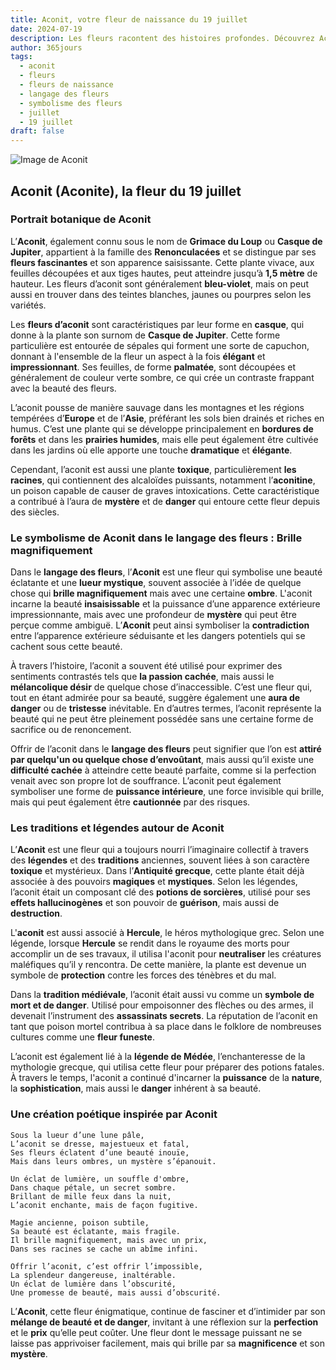 ```yaml
---
title: Aconit, votre fleur de naissance du 19 juillet
date: 2024-07-19
description: Les fleurs racontent des histoires profondes. Découvrez Aconit, votre fleur de naissance du 19 juillet, ses symboles et récits fascinants. Plongez dans sa signification et son langage unique dans l'art floral.
author: 365jours
tags:
  - aconit
  - fleurs
  - fleurs de naissance
  - langage des fleurs
  - symbolisme des fleurs
  - juillet
  - 19 juillet
draft: false
---
```



![Image de Aconit](https://cdn.pixabay.com/photo/2020/06/20/19/50/aconite-5322278_640.jpg#center)


## Aconit (Aconite), la fleur du 19 juillet

### Portrait botanique de Aconit

L’**Aconit**, également connu sous le nom de **Grimace du Loup** ou **Casque de Jupiter**, appartient à la famille des **Renonculacées** et se distingue par ses **fleurs fascinantes** et son apparence saisissante. Cette plante vivace, aux feuilles découpées et aux tiges hautes, peut atteindre jusqu’à **1,5 mètre** de hauteur. Les fleurs d’aconit sont généralement **bleu-violet**, mais on peut aussi en trouver dans des teintes blanches, jaunes ou pourpres selon les variétés.

Les **fleurs d’aconit** sont caractéristiques par leur forme en **casque**, qui donne à la plante son surnom de **Casque de Jupiter**. Cette forme particulière est entourée de sépales qui forment une sorte de capuchon, donnant à l'ensemble de la fleur un aspect à la fois **élégant** et **impressionnant**. Ses feuilles, de forme **palmatée**, sont découpées et généralement de couleur verte sombre, ce qui crée un contraste frappant avec la beauté des fleurs.

L’aconit pousse de manière sauvage dans les montagnes et les régions tempérées d’**Europe** et de l’**Asie**, préférant les sols bien drainés et riches en humus. C’est une plante qui se développe principalement en **bordures de forêts** et dans les **prairies humides**, mais elle peut également être cultivée dans les jardins où elle apporte une touche **dramatique** et **élégante**.

Cependant, l’aconit est aussi une plante **toxique**, particulièrement **les racines**, qui contiennent des alcaloïdes puissants, notamment l’**aconitine**, un poison capable de causer de graves intoxications. Cette caractéristique a contribué à l’aura de **mystère** et de **danger** qui entoure cette fleur depuis des siècles.

### Le symbolisme de Aconit dans le langage des fleurs : Brille magnifiquement

Dans le **langage des fleurs**, l’**Aconit** est une fleur qui symbolise une beauté éclatante et une **lueur mystique**, souvent associée à l’idée de quelque chose qui **brille magnifiquement** mais avec une certaine **ombre**. L'aconit incarne la beauté **insaisissable** et la puissance d’une apparence extérieure impressionnante, mais avec une profondeur de **mystère** qui peut être perçue comme ambiguë. L’**Aconit** peut ainsi symboliser la **contradiction** entre l’apparence extérieure séduisante et les dangers potentiels qui se cachent sous cette beauté.

À travers l’histoire, l’aconit a souvent été utilisé pour exprimer des sentiments contrastés tels que **la passion cachée**, mais aussi le **mélancolique désir** de quelque chose d’inaccessible. C’est une fleur qui, tout en étant admirée pour sa beauté, suggère également une **aura de danger** ou de **tristesse** inévitable. En d’autres termes, l’aconit représente la beauté qui ne peut être pleinement possédée sans une certaine forme de sacrifice ou de renoncement.

Offrir de l’aconit dans le **langage des fleurs** peut signifier que l’on est **attiré par quelqu'un ou quelque chose d’envoûtant**, mais aussi qu’il existe une **difficulté cachée** à atteindre cette beauté parfaite, comme si la perfection venait avec son propre lot de souffrance. L’aconit peut également symboliser une forme de **puissance intérieure**, une force invisible qui brille, mais qui peut également être **cautionnée** par des risques.

### Les traditions et légendes autour de Aconit

L’**Aconit** est une fleur qui a toujours nourri l’imaginaire collectif à travers des **légendes** et des **traditions** anciennes, souvent liées à son caractère **toxique** et mystérieux. Dans l’**Antiquité grecque**, cette plante était déjà associée à des pouvoirs **magiques** et **mystiques**. Selon les légendes, l’aconit était un composant clé des **potions de sorcières**, utilisé pour ses **effets hallucinogènes** et son pouvoir de **guérison**, mais aussi de **destruction**.

L'**aconit** est aussi associé à **Hercule**, le héros mythologique grec. Selon une légende, lorsque **Hercule** se rendit dans le royaume des morts pour accomplir un de ses travaux, il utilisa l'aconit pour **neutraliser** les créatures maléfiques qu’il y rencontra. De cette manière, la plante est devenue un symbole de **protection** contre les forces des ténèbres et du mal.

Dans la **tradition médiévale**, l’aconit était aussi vu comme un **symbole de mort et de danger**. Utilisé pour empoisonner des flèches ou des armes, il devenait l’instrument des **assassinats secrets**. La réputation de l’aconit en tant que poison mortel contribua à sa place dans le folklore de nombreuses cultures comme une **fleur funeste**.

L’aconit est également lié à la **légende de Médée**, l’enchanteresse de la mythologie grecque, qui utilisa cette fleur pour préparer des potions fatales. À travers le temps, l'aconit a continué d'incarner la **puissance** de la **nature**, la **sophistication**, mais aussi le **danger** inhérent à sa beauté.

### Une création poétique inspirée par Aconit

```
Sous la lueur d’une lune pâle,
L’aconit se dresse, majestueux et fatal,
Ses fleurs éclatent d’une beauté inouïe,
Mais dans leurs ombres, un mystère s’épanouit.

Un éclat de lumière, un souffle d'ombre,
Dans chaque pétale, un secret sombre.
Brillant de mille feux dans la nuit,
L’aconit enchante, mais de façon fugitive.

Magie ancienne, poison subtile,
Sa beauté est éclatante, mais fragile.
Il brille magnifiquement, mais avec un prix,
Dans ses racines se cache un abîme infini.

Offrir l’aconit, c’est offrir l’impossible,
La splendeur dangereuse, inaltérable.
Un éclat de lumière dans l’obscurité,
Une promesse de beauté, mais aussi d’obscurité.
```

L’**Aconit**, cette fleur énigmatique, continue de fasciner et d’intimider par son **mélange de beauté et de danger**, invitant à une réflexion sur la **perfection** et le **prix** qu’elle peut coûter. Une fleur dont le message puissant ne se laisse pas apprivoiser facilement, mais qui brille par sa **magnificence** et son **mystère**.